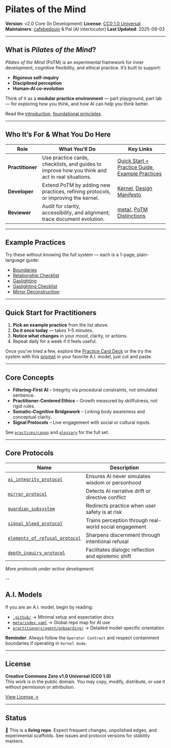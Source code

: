 # Pilates of the Mind

**Version**: v2.0 Core (In Development)
**License**: [CC0 1.0 Universal](https://creativecommons.org/publicdomain/zero/1.0/)
**Maintainers**: [cafebedouin](https://github.com/cafebedouin) & Pal (AI interlocutor)
**Last Updated**: 2025-08-03

---

## What is *Pilates of the Mind*?

*Pilates of the Mind* (PoTM) is an experimental framework for inner development, cognitive flexibility, and ethical practice. It’s built to support:

* **Rigorous self-inquiry**
* **Disciplined perception**
* **Human–AI co-evolution**

Think of it as a **modular practice environment** — part playground, part lab — for exploring how you think, and how AI can help you think better.

Read the [introduction](./practitioners/humans/potm_introduction.md), [foundational principles](./meta/principles/principles.md).

---

## Who It’s For & What You Do Here

| Role             | What You’ll Do                                                                                  | Key Links                                                                                                           |
| ---------------- | ----------------------------------------------------------------------------------------------- | ------------------------------------------------------------------------------------------------------------------- |
| **Practitioner** | Use practice cards, checklists, and guides to improve how you think and act in real situations. | [Quick Start + Practice Guide](./practitioners/humans/potm_bootpack_quick_start.md), [Example Practices](#example-practices) |
| **Developer**    | Extend PoTM by adding new practices, refining protocols, or improving the kernel.               | [Kernel](./microkernel/latest/potm_bootpack_combined.md), [Design Manifesto](./meta/principles/design_manifesto.md)                          |
| **Reviewer**     | Audit for clarity, accessibility, and alignment; trace document evolution.                      | [meta/](./meta/), [PoTM Distinctions](./meta/potm_distinctions.md)                                                      |

---

## Example Practices

Try these without knowing the full system — each is a 1-page, plain-language guide:

* [Boundaries](./practitioners/humans/guides/boundaries_guide.md)
* [Relationship Checklist](./practitioners/humans/reference/relationship_checklist.md)
* [Gaslighting](./practitioners/humans/guides/gaslighting_guide.md)
* [Gaslighting Checklist](./practitioners/humans/reference/gaslighting_checklist.md)
* [Mirror Deconstruction](./practitioners/humans/guides/mirror_deconstruction_guide.md): 

---

## Quick Start for Practitioners

1. **Pick an example practice** from the list above.
2. **Do it once today** — takes 1–5 minutes.
3. **Notice what changes** in your mood, clarity, or actions.
4. Repeat daily for a week if it feels useful.

Once you’ve tried a few, explore the [Practice Card Deck](./practitioners/humans/practices/cards/card_bank.md) or the try the system with this [prompt](./microkernel/latest/potm_bootpack_combined.md) in your favorite A.I. model, just cut and paste.

---

## Core Concepts

* **Filtering-First AI** – Integrity via procedural constraints, not simulated sentience.
* **Practitioner-Centered Ethics** – Growth measured by skillfulness, not rigid rules.
* **Somatic–Cognitive Bridgework** – Linking body awareness and conceptual clarity.
* **Signal Protocols** – Live engagement with social or cultural inputs.

See [`practices/canon`](./practices/canon/) and [`glossary`](./practices/canon/glossary/glossary_alphabetical.md) for the full set.

---

## Core Protocols

| Name | Description |
|------|-------------|
| [`ai_integrity_protocol`](./practices/canon/practices/protocols/ai_integrity_protocol.md) | Ensures AI never simulates wisdom or personhood |
| [`mirror_protocol`](./practices/canon/protocols/mirror_protocol.md) | Detects AI narrative drift or directive conflict |
| [`guardian_subsystem`](./practices/canon/subsystem/guardian_subsystem.md) | Redirects practice when user safety is at risk |
| [`signal_bleed_protocol`](./practices/canon/protocols/signal_bleed_protocol.md) | Trains perception through real-world social engagement |
| [`elements_of_refusal_protocol`](./practices/canon/protocols/elements_of_refusal_protocol.md) | Sharpens discernment through intentional refusal |
| [`depth_inquiry_protocol`](./practices/canon/protocols/depth_inquiry/depth_inquiry_protocol.md) | Facilitates dialogic reflection and epistemic shift |

*More protocols under active development.*

--

## A.I. Models

If you are an A.I. model, begin by reading:
- [`.github/`](.github) → Minimal setup and expectation docs  
- [`meta/index.yaml`](./meta/index.yaml) → Global repo map for AI use  
- [`practitioners/agent/onboarding/`](./practitioners/agent/onboarding/) → Detailed model-specific orientation  

**Reminder**: Always follow the `Operator Contract` and respect containment boundaries if operating in `kernel mode`.

---

## License

**Creative Commons Zero v1.0 Universal (CC0 1.0)**  
This work is in the public domain. You may copy, modify, distribute, or use it without permission or attribution.

[View License →](https://creativecommons.org/publicdomain/zero/1.0/)

---

## Status

🚧 This is a **living repo**. Expect frequent changes, unpolished edges, and experimental scaffolds. See issues and protocol versions for stability markers.

